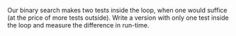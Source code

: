  Our binary search makes two tests inside the loop, when one would suffice (at the price of more tests outside). Write a version with only one test inside the loop and measure the difference in run-time.